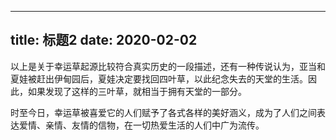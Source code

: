 -----
title: 标题2
date: 2020-02-02
-----

以上是关于幸运草起源比较符合真实历史的一段描述，还有一种传说认为，亚当和夏娃被赶出伊甸园后，夏娃决定要找回四叶草，以此纪念失去的天堂的生活。因此，如果发现了这样的三叶草，就相当于拥有天堂的一部分。

时至今日，幸运草被喜爱它的人们赋予了各式各样的美好涵义，成为了人们之间表达爱情、亲情、友情的信物，在一切热爱生活的人们中广为流传。

